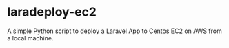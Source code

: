 # laradeploy-ec2
A simple Python script to deploy a Laravel App to Centos EC2 on AWS from a local machine.

